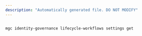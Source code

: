 ```yaml
---
description: "Automatically generated file. DO NOT MODIFY"
---
```


```bash

mgc identity-governance lifecycle-workflows settings get

```